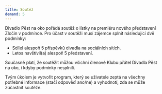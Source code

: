 ```yaml
---
title: Soutěž
demand: 5
---
```


Divadlo Pěst na oko pořádá soutěž o lístky na premiéru nového představení Zločin v podmínce. Pro účast v soutěži musí zájemce splnit následující dvě podmínky:

- Sdílel alespoň 5 příspěvků divadla na sociálních sítích.
- Letos navštívil(a) alespoň 5 představení.

Současně platí, že soutěžit můžou všichni členové Klubu přátel Divadla Pěst na oko, i kdyby podmínky nesplnili.

Tvým úkolem je vytvořit program, který se uživatele zeptá na všechny potřebné informace (stačí odpověď ano/ne) a vyhodnotí, zda se může zúčastnit soutěže.
